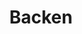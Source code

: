 ---
title: Backen
description: Süße frisch gebackene Kuchen, Torten und Teilchen aller Art
image:

# Badge style
style:
    background: "#D2691E" # Zimtbraun 
    color: "#fff"
---